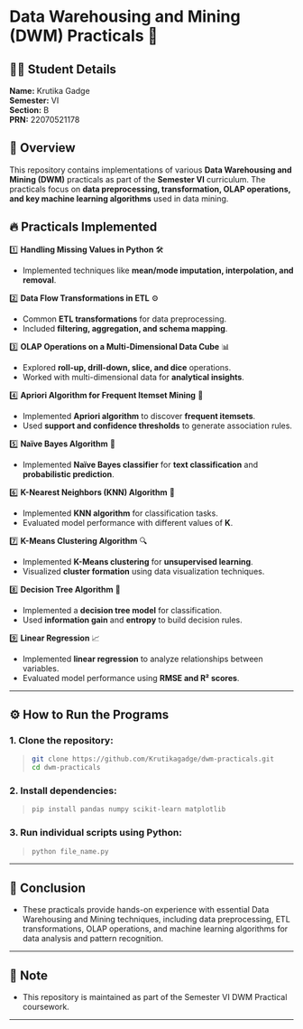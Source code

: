 # Data Warehousing and Mining (DWM) Practicals 💾

## 🧑‍🎓 Student Details  
**Name:** Krutika Gadge  
**Semester:** VI  
**Section:** B  
**PRN:** 22070521178  

## 📌 Overview  
This repository contains implementations of various **Data Warehousing and Mining (DWM)** practicals as part of the **Semester VI** curriculum. The practicals focus on **data preprocessing, transformation, OLAP operations, and key machine learning algorithms** used in data mining.

## 🔥 Practicals Implemented  

1️⃣ **Handling Missing Values in Python** 🛠️  
   - Implemented techniques like **mean/mode imputation, interpolation, and removal**.

2️⃣ **Data Flow Transformations in ETL** ⚙️  
   - Common **ETL transformations** for data preprocessing.  
   - Included **filtering, aggregation, and schema mapping**.

3️⃣ **OLAP Operations on a Multi-Dimensional Data Cube** 📊  
   - Explored **roll-up, drill-down, slice, and dice** operations.  
   - Worked with multi-dimensional data for **analytical insights**.

4️⃣ **Apriori Algorithm for Frequent Itemset Mining** 🛒  
   - Implemented **Apriori algorithm** to discover **frequent itemsets**.  
   - Used **support and confidence thresholds** to generate association rules.

5️⃣ **Naïve Bayes Algorithm** 🤖  
   - Implemented **Naïve Bayes classifier** for **text classification** and **probabilistic prediction**.

6️⃣ **K-Nearest Neighbors (KNN) Algorithm** 📌  
   - Implemented **KNN algorithm** for classification tasks.  
   - Evaluated model performance with different values of **K**.

7️⃣ **K-Means Clustering Algorithm** 🔍  
   - Implemented **K-Means clustering** for **unsupervised learning**.  
   - Visualized **cluster formation** using data visualization techniques.

8️⃣ **Decision Tree Algorithm** 🌲  
   - Implemented a **decision tree model** for classification.  
   - Used **information gain** and **entropy** to build decision rules.

9️⃣ **Linear Regression** 📈  
   - Implemented **linear regression** to analyze relationships between variables.  
   - Evaluated model performance using **RMSE and R² scores**.

---
## ⚙️ How to Run the Programs

### 1. Clone the repository:
> ```sh
> git clone https://github.com/Krutikagadge/dwm-practicals.git
> cd dwm-practicals
> ```

### 2. Install dependencies:
> ```sh
> pip install pandas numpy scikit-learn matplotlib
> ```

### 3. Run individual scripts using Python:
> ```sh
> python file_name.py
> ```

---

## 🎯 Conclusion
- These practicals provide hands-on experience with essential Data Warehousing and Mining techniques, including data preprocessing, ETL transformations, OLAP operations, and machine learning algorithms for data analysis and pattern recognition.
---

## 📢 Note
- This repository is maintained as part of the Semester VI DWM Practical coursework.
---
